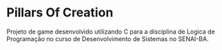 # Pillars Of Creation
Projeto de game desenvolvido utilizando C para a disciplina de Logica de Programação no curso de Desenvolvimento de Sistemas no SENAI-BA.
